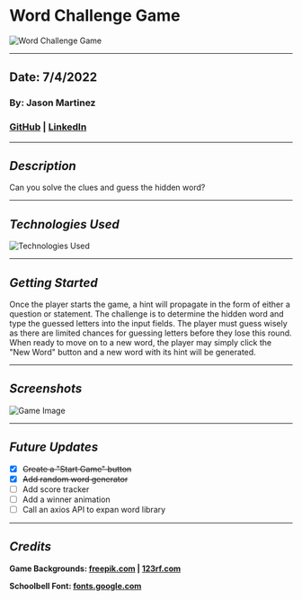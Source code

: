 # Word Challenge Game

![Word Challenge Game](https://tinyurl.com/yf49uedz)

---

## Date: 7/4/2022

### By: Jason Martinez

### [GitHub](https://github.com/jasonmar08) | [LinkedIn](linkedin.com/in/jason-martinez-a79ba7aa)

---

## **_Description_**

Can you solve the clues and guess the hidden word?

---

## **_Technologies Used_**

![Technologies Used](https://tinyurl.com/mrktcdba)

---

## **_Getting Started_**

Once the player starts the game, a hint will propagate in the form of either a question or statement. The challenge is to determine the hidden word and type the guessed letters into the input fields. The player must guess wisely as there are limited chances for guessing letters before they lose this round. When ready to move on to a new word, the player may simply click the "New Word" button and a new word with its hint will be generated.

---

## **_Screenshots_**

![Game Image](https://tinyurl.com/3e98964k)

---

## **_Future Updates_**

- [x] ~~Create a "Start Game" button~~
- [x] ~~Add random word generator~~
- [ ] Add score tracker
- [ ] Add a winner animation
- [ ] Call an axios API to expan word library

---

## **_Credits_**

**Game Backgrounds: [freepik.com](https://tinyurl.com/wyc5taba) | [123rf.com](https://tinyurl.com/y3nzffyn)**

**Schoolbell Font: [fonts.google.com](https://tinyurl.com/2p8kasss)**
